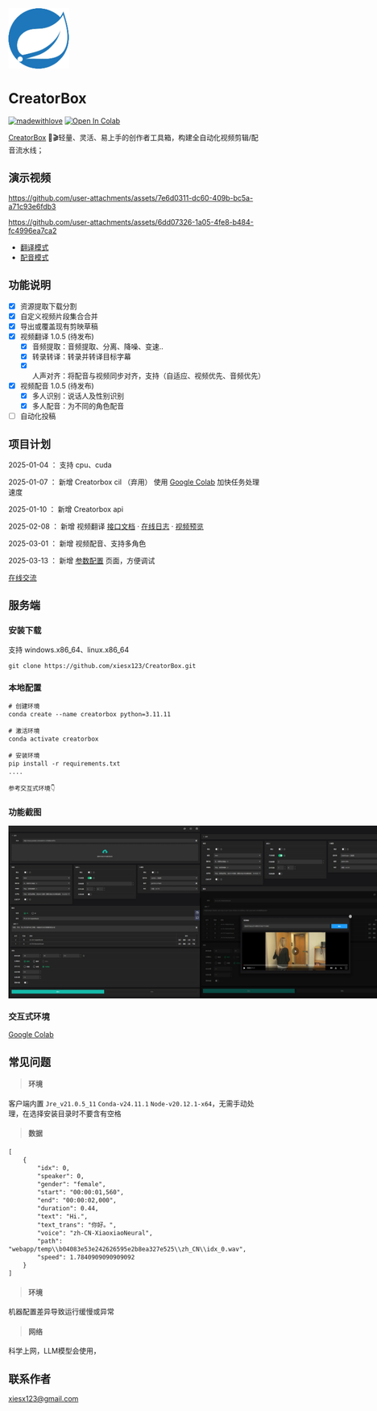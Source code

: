 <img src="docs/images/favicon.png" alt="CreatorBox" width="120"/>

# CreatorBox

[![madewithlove](https://img.shields.io/badge/made_with-%E2%9D%A4-red?style=for-the-badge&labelColor=orange)](https://github.com/xiesx123/CreatorBox)
[![Open In Colab](https://img.shields.io/badge/Colab-F9AB00?style=for-the-badge&logo=googlecolab&color=525252)](https://colab.research.google.com/drive/1VFN9991PEg2mRWWwdKhAdAmQyut7Wfu5?usp=sharing)


[CreatorBox](https://github.com/xiesx123/CreatorBox) 🚀🎬轻量、灵活、易上手的创作者工具箱，构建全自动化视频剪辑/配音流水线；

## 演示视频

https://github.com/user-attachments/assets/7e6d0311-dc60-409b-bc5a-a71c93e6fdb3

https://github.com/user-attachments/assets/6dd07326-1a05-4fe8-b484-fc4996ea7ca2

- [翻译模式](https://github.com/xiesx123/CreatorBox/discussions/1)
- [配音模式](https://github.com/xiesx123/CreatorBox/discussions/2)


## 功能说明
- [x] 资源提取下载分割
- [x] 自定义视频片段集合合并
- [x] 导出或覆盖现有剪映草稿
- [x] 视频翻译 1.0.5 (待发布)
   - [x] 音频提取：音频提取、分离、降噪、变速..
   - [x] 转录转译：转录并转译目标字幕
   - [x] 人声对齐：将配音与视频同步对齐，支持（自适应、视频优先、音频优先）
- [x] 视频配音 1.0.5 (待发布)
   - [x] 多人识别：说话人及性别识别
   - [x] 多人配音：为不同的角色配音
- [ ] 自动化投稿

## 项目计划
2025-01-04 ：
支持 cpu、cuda

2025-01-07 ：
新增 Creatorbox cil （弃用）
使用 [Google Colab](https://colab.research.google.com/drive/1VFN9991PEg2mRWWwdKhAdAmQyut7Wfu5?usp=sharing) 加快任务处理速度

2025-01-10 ：
新增 Creatorbox api

2025-02-08 ：
新增 视频翻译 [接口文档](https://toucan-real-informally.ngrok-free.app/docs#/) · [在线日志](https://toucan-real-informally.ngrok-free.app/logs) · [视频预览](https://toucan-real-informally.ngrok-free.app/player)

2025-03-01 ：
新增 视频配音、支持多角色

2025-03-13 ：
新增 [参数配置](https://toucan-real-informally.ngrok-free.app) 页面，方便调试

[在线交流](https://github.com/xiesx123/CreatorBox/discussions/categories/announcements)

## 服务端

### 安装下载

支持 windows.x86_64、linux.x86_64

```
git clone https://github.com/xiesx123/CreatorBox.git
```

### 本地配置
```
# 创建环境
conda create --name creatorbox python=3.11.11

# 激活环境
conda activate creatorbox

# 安装环境
pip install -r requirements.txt
....

参考交互式环境👇

```

### 功能截图
<div style="display: flex; justify-content: space-between;">
  <img src="docs/images/s0-1.png" alt="CreatorBox" width="380"/> 
  <img src="docs/images/s0-2.png" alt="CreatorBox" width="380"/> 
</div>

### 交互式环境

[Google Colab](https://colab.research.google.com/drive/1VFN9991PEg2mRWWwdKhAdAmQyut7Wfu5?usp=sharing)


<!-- ## 客户端

### 安装下载

支持 windows.x86_64，下载[最新版本](https://github.com/xiesx123/CreatorBox/tags)安裝即可

```sh
root@DELL MINGW64 /d/Projects/app
$ ll
total 61732
-rwxr-xr-x 1 root 197608 102867456 12月 12 18:16 CreatorBox.exe* # 主程序
drwxr-xr-x 1 root 197608         0 12月 12 18:18 data/            # Data  数据配置目录
drwxr-xr-x 1 root 197608         0 12月 12 18:18 draft/           # Draft 剪映草稿模版
drwxr-xr-x 1 root 197608         0 12月  1 20:43 logs/            # Logs  日志目录
drwxr-xr-x 1 root 197608         0 12月 12 18:18 script/          # Script脚本目录
-rw-r--r-- 1 root 197608    143888 12月 12 18:18 unins000.dat     # 卸载文件列表
-rwxr-xr-x 1 root 197608   3376121 12月 12 18:17 unins000.exe*    # 卸载程序
```

### 启动说明
```
   _____                _            ______
  /  __ \              | |           | ___ \
  | /  \/_ __ ___  __ _| |_ ___  _ __| |_/ / _____  __
  | |   | '__/ _ \/ _` | __/ _ \| '__| ___ \/ _ \ \/ /
  | \__/\ | |  __/ (_| | || (_) | |  | |_/ / (_) >  <
   \____/_|  \___|\__,_|\__\___/|_|  \____/ \___/_/\_\

2024-12-26 23:48:36 - Startup Server name: app, path: D:\Projects\app\
2024-12-26 23:48:36 - Startup Scheduler 1 Job Completed.
2024-12-26 23:48:37 - Started CreatorApplication in 11.907 seconds (process running for 13.558)
2024-12-26 23:48:37 -

#########################################################################
 项目名称: CreatorBox
 项目版本: 1.0.4.c367670
 项目地址: http://172.19.0.1:9090
 启动配置: release
#########################################################################
```

### 功能截图
> 链接提取、下载、分割
<div style="display: flex; justify-content: space-between;">
  <img src="docs/images/s1-1.png" alt="CreatorBox" width="380"/> 
</div>

***

> 选择音视频及生成方式
<div style="display: flex; justify-content: space-between;">
  <img src="docs/images/s1-2.png" alt="CreatorBox" width="380"/> 
  <img src="docs/images/s2-1.png" alt="CreatorBox" width="380"/> 
  <img src="docs/images/s2-2.png" alt="CreatorBox" width="380"/> 
  <img src="docs/images/s2-3.png" alt="CreatorBox" width="380"/> 
</div>

***

> 直接生成视频
<div style="display: flex; justify-content: space-between;">
  <img src="docs/images/s3-1.png" alt="CreatorBox" width="380"/> 
  <img src="docs/images/s3-2.png" alt="CreatorBox" width="380"/>
</div>

***

> 导出或覆盖现有剪映草稿
<div style="display: flex; justify-content: space-between;">
  <img src="docs/images/s3-3.png" alt="CreatorBox" width="380"/>
  <img src="docs/images/s3-4.png" alt="CreatorBox" width="380"/>
</div>

***

> 使用剪映打开剪映项目（目前只实现了音频、视频轨、转场）
<img src="docs/images/s3-5.png" alt="CreatorBox" width="380"/>

***

> LLM 大模型（目前只实现了Gemini，免费额度基本够用）
<img src="docs/images/s4.png" alt="CreatorBox" width="380"/>

### 无头模式
无头模式下启动会打印此日志，此时可通过接口方式批量调用
```
...省略
2024-12-26 23:57:06 - Currently in headless environment, unable to start the interface
```
> 外部接口（上述GUI所有操作均支持api接口调用）
<img src="docs/images/s10-1.png" alt="CreatorBox" width="380"/>

 -->

## 常见问题

> #### 环境
客户端内置 `Jre_v21.0.5_11` `Conda-v24.11.1` `Node-v20.12.1-x64`，无需手动处理，在选择安装目录时不要含有空格

> #### 数据
```
[
    {
        "idx": 0,
        "speaker": 0,
        "gender": "female",
        "start": "00:00:01,560",
        "end": "00:00:02,000",
        "duration": 0.44,
        "text": "Hi.",
        "text_trans": "你好。",
        "voice": "zh-CN-XiaoxiaoNeural",
        "path": "webapp/temp\\b04083e53e242626595e2b8ea327e525\\zh_CN\\idx_0.wav",
        "speed": 1.7840909090909092
    }
]
```

> #### 环境
机器配置差异导致运行缓慢或异常

> #### 网络
科学上网，LLM模型会使用，

## 联系作者
xiesx123@gmail.com
